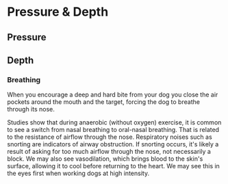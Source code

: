 # Pressure & Depth

## Pressure



## Depth

### Breathing

When you encourage a deep and hard bite from your dog you close the air pockets around the mouth and the target, forcing the dog to breathe through its nose.

Studies show that during anaerobic \(without oxygen\) exercise, it is common to see a switch from nasal breathing to oral-nasal breathing. That is related to the resistance of airflow through the nose. Respiratory noises such as snorting are indicators of airway obstruction. If snorting occurs, it's likely a result of asking for too much airflow through the nose, not necessarily a block. We may also see vasodilation, which brings blood to the skin's surface, allowing it to cool before returning to the heart. We may see this in the eyes first when working dogs at high intensity.





